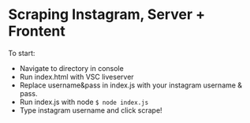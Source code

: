 
# Scraping Instagram, Server + Frontent

To start:

  - Navigate to directory in console
  - Run index.html with VSC liveserver
  - Replace username&pass in index.js with your instagram username & pass.
  - Run index.js with node ```$ node index.js ```
  - Type instagram username and click scrape!